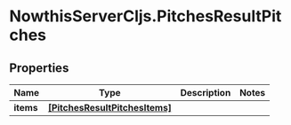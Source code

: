 # NowthisServerCljs.PitchesResultPitches

## Properties
Name | Type | Description | Notes
------------ | ------------- | ------------- | -------------
**items** | [**[PitchesResultPitchesItems]**](PitchesResultPitchesItems.md) |  | 



